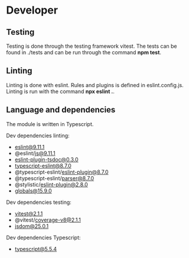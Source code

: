# Developer

## Testing
Testing is done through the testing framework vitest. The tests can be found in ./tests and can be run through the command **npm test**.

## Linting
Linting is done with eslint. Rules and plugins is defined in eslint.config.js. Linting is run with the command **npx eslint .**.

## Language and dependencies
The module is written in Typescript.

Dev dependencies linting:
- eslint@9.11.1
- @eslint/js@9.11.1
- eslint-plugin-tsdoc@0.3.0
- typescript-eslint@8.7.0
- @typescript-eslint/eslint-plugin@8.7.0
- @typescript-eslint/parser@8.7.0
- @stylistic/eslint-plugin@2.8.0
- globals@15.9.0

Dev dependencies testing:
- vitest@2.1.1
- @vitest/coverage-v8@2.1.1
- jsdom@25.0.1

Dev dependencies Typescript:
- typescript@5.5.4
